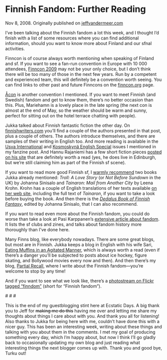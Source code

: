 # Finnish Fandom: Further Reading

Nov 8, 2008. Originally published on [jeffvandermeer.com](https://www.jeffvandermeer.com/2008/11/08/finnish-fandom-further-reading/)

I’ve been talking about the Finnish fandom a lot this week, and I thought I’d finish with a list of some resources where you can find additional information, should you want to know more about Finland and our sfnal activities.

Finncon is of course always worth mentioning when speaking of Finland and sf. If you want to see a fan-run convention in Europe with 10 000 attendees, [Finncon 2009](http://2009.finncon.org/en/) may not be your only choice, but I don’t think there will be too many of those in the next few years. Run by a competent and experienced team, this will definitely be a convention worth seeing. You can find links to other past and future Finncons on the [finncon.org](http://www.finncon.org/) page.

[Åcon](https://acon3.wordpress.com/) is another convention I mentioned. If you want to meet Finnish (and Swedish) fandom and get to know them, there’s no better occasion than this. Plus, Mariehamn is a lovely place in the late spring (the next con is almost at the end of May, so the weather should be warm and sunny, perfect for sitting out on the hotel terrace chatting with people).

Jukka talked about Finnish fantastic fiction the other day. On [finnishwriters.com](http://finnishwriters.com/) you’ll find a couple of the authors presented in that post, plus a couple of others. The authors introduce themselves, and there are samples of their writing in English too. And more reading is available in the [Usva International](http://www.usvazine.net/english.htm) and [Kosmoskynä English Special](http://www.kosmoskyna.net/English.htm) issues I mentioned in my fanzine post. And Hannu Rajaniemi has a few short fiction pieces [posted on his site](http://tomorrowelephant.net/fiction/) that are definitely worth a read (yes, he does live in Edinburgh, but we’re still claiming him as part of the Finnish sf scene).

If you want to read more good Finnish sf, I [warmly recommend](https://partialrecall.blogspot.com/2005/01/meet-finnish-sf-book.html "My post on these in Partial Recall") two books Jukka already mentioned: _Troll: A Love Story_ (or _Not Before Sundown_ in the UK) by Johanna Sinisalo and _Tainaron: Mail from Another City_ by Leena Krohn. Krohn has a couple of English translations of her texts available [on her web site](http://www.kaapeli.fi/krohn/#English), including the full text of _Tainaron_, if you want to take a look before buying the book. And then there is the [_Dedalus Book of Finnish Fantasy_](https://partialrecall.blogspot.com/2006/06/finnish-fantasy-anthology-reviewed-in.html "Info and links to reviews in Partial Recall"), edited by Johanna Sinisalo, that I can also recommend.

If you want to read even more about the Finnish fandom, you could do worse than take a look at Pasi Karppanen’s [extensive article about fandom](http://koti.mbnet.fi/pasenka/kirjallisuus/a-fandom.htm "The Finnish Fandom"). It lists the sf clubs and zines, and talks about fandom history more thoroughly than I’ve done here.

Many Finns blog, like everybody nowadays. There are some great blogs, but most are in Finnish. Jukka keeps a blog in English with his wife Sari, [Eating Muffins in an Agitated Manner](http://eatingmuffins.typepad.com/), which is always worth a read (even if there’s a danger you’ll be subjected to posts about ice hockey, figure skating, and Bollywood movies every now and then). And then there’s my blog, [Partial Recall](https://partialrecall.blogspot.com/), where I write about the Finnish fandom—you’re welcome to stop by any time!

And if you want to see what we look like, there’s a [photostream on Flickr tagged “finndom”](https://www.flickr.com/photos/tags/finndom/) (short for “Finnish fandom”).

\# # #

This is the end of my guestblogging stint here at Ecstatic Days. A big thank you to Jeff for ~~making me do this~~ having me over and letting me share my thoughts about things I care about with you. And thank you all for listening! Also thanks to Jukka for being here with me, couldn’t have done this with a nicer guy. This has been an interesting week, writing about these things and talking with you about them in the comments. I met my goal of producing something every day, which I’m happy about, but now I think I’ll go gladly back to occasionally updating my own blog and just reading what interesting things the next blogger comes up with. Thank you and good bye, Turku out!
